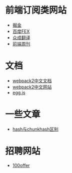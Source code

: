 # 前端订阅类网站
* <a href="https://juejin.im">掘金</a>
* <a href="http://fex.baidu.com/weekly/">百度FEX</a>
* <a href="http://zcfy.baomitu.com/">众成翻译</a>
* <a href="http://www.feweekly.com/">前端周刊</a>

# 文档
* <a href="http://www.css88.com/doc/webpack2">webpack2中文文档</a>
* <a href="https://doc.webpack-china.org/">webpack2中文网站</a>
* <a href="https://eggjs.org/zh-cn/intro/">egg.js</a>

# 一些文章
* <a href="http://www.cnblogs.com/ihardcoder/p/5623411.html">hash与chunkhash区别</a>

# 招聘网站
* <a href="https://cn.100offer.com">100offer</a>
